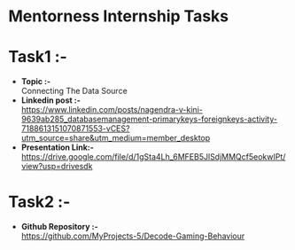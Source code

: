 # Mentorness Internship Tasks

# Task1 :-                                                                                                                                   
* **Topic :-**                                                                                                               
  Connecting The Data Source                                                                            
* **Linkedin post :-**                                                                                                                      
  https://www.linkedin.com/posts/nagendra-v-kini-9639ab285_databasemanagement-primarykeys-foreignkeys-activity-7188613151070871553-vCES?utm_source=share&utm_medium=member_desktop
* **Presentation Link:-**                                                                                      
  https://drive.google.com/file/d/1gSta4Lh_6MFEB5JlSdjMMQcf5eokwIPt/view?usp=drivesdk

# Task2 :-
* **Github Repository :-**                                                                                                   
  https://github.com/MyProjects-5/Decode-Gaming-Behaviour
